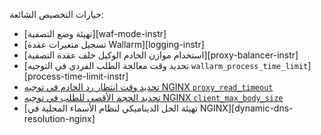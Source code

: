 خيارات التخصيص الشائعة:

* [تهيئة وضع التصفية][waf-mode-instr]
* [تسجيل متغيرات عقدة Wallarm][logging-instr]
* [استخدام موازن الخادم الوكيل خلف عقدة التصفية][proxy-balancer-instr]
* [تحديد وقت معالجة الطلب الفردي في التوجيه `wallarm_process_time_limit`][process-time-limit-instr]
* [تحديد وقت انتظار رد الخادم في توجيه NGINX `proxy_read_timeout`](https://nginx.org/en/docs/http/ngx_http_proxy_module.html#proxy_read_timeout)
* [تحديد الحجم الأقصى للطلب في توجيه NGINX `client_max_body_size`](https://nginx.org/en/docs/http/ngx_http_core_module.html#client_max_body_size)
* [تهيئة الحل الديناميكي لنظام الأسماء المحلية في NGINX][dynamic-dns-resolution-nginx]